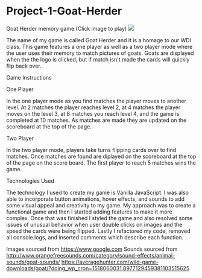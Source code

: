 # Project-1-Goat-Herder
Goat Herder memory game (Click image to play)
<a href="https://khalidh82.github.io/goatherder/"><img src="./Images/screen.png"></a>

The name of my game is called Goat Herder and it is a homage to our WDI class. This game features a one player as well as a two player mode where the user uses their memory to match pictures of goats. Goats are displayed when the the logo is clicked, but if match isn't made the cards will quickly flip back over.

Game Instructions

One Player

In the one player mode as you find matches the player moves to another level. At 2 matches the player reaches level 2, at 4 matches the player moves on the level 3, at 8 matches you reach level 4, and the game is completed at 10 matches. As matches are made they are updated on the scoreboard at the top of the page.

Two Player

In the two player mode, players take turns flipping cards over to find matches. Once matches are found are diplayed on the scoreboard at the top of the page on the score board. The first player to reach 5 matches wins the game.

Technologies Used

The technology I used to create my game is Vanilla JavaScript. I was also able to incorporate button animations, hover effects, and sounds to add some visual appeal and creativity to my game. My approach was to create a functional game and then I started adding features to make it more complex. Once that was finished I styled the game and also resolved some issues of unusual behavior when user double clicks on images and the speed the cards were being flipped. Lastly I refactored my code, removed all console.logs, and inserted comments which describe each function. 


Images sourced from https://www.google.com
Sounds sourced from 
http://www.orangefreesounds.com/category/sound-effects/animal-sounds/goat-sounds/
https://averagehunter.com/wild-game-downloads/goat/?doing_wp_cron=1518060031.8977129459381103515625

